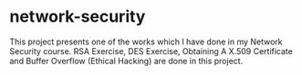 # network-security
This project presents one of the works which I have done in my Network Security course. RSA Exercise, DES Exercise, Obtaining A X.509 Certificate and Buffer Overflow (Ethical Hacking) are done in this project.   
